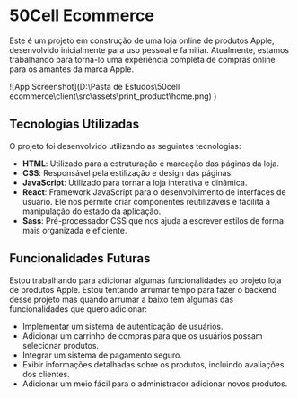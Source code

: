 # 50Cell Ecommerce

Este é um projeto em construção de uma loja online de produtos Apple, desenvolvido inicialmente para uso pessoal e familiar. Atualmente, estamos trabalhando para torná-lo uma experiência completa de compras online para os amantes da marca Apple.

![App Screenshot](D:\Pasta de Estudos\50cell ecommerce\client\src\assets\print_product\home.png)
)


## Tecnologias Utilizadas

O projeto foi desenvolvido utilizando as seguintes tecnologias:

- **HTML**: Utilizado para a estruturação e marcação das páginas da loja.
- **CSS**: Responsável pela estilização e design das páginas.
- **JavaScript**: Utilizado para tornar a loja interativa e dinâmica.
- **React**: Framework JavaScript para o desenvolvimento de interfaces de usuário. Ele nos permite criar componentes reutilizáveis e facilita a manipulação do estado da aplicação.
- **Sass**: Pré-processador CSS que nos ajuda a escrever estilos de forma mais organizada e eficiente.

## Funcionalidades Futuras

Estou trabalhando para adicionar algumas funcionalidades ao projeto loja de produtos Apple. Estou tentando arrumar tempo para fazer o backend desse projeto mas quando arrumar a baixo tem algumas das funcionalidades que quero adicionar:

- Implementar um sistema de autenticação de usuários.
- Adicionar um carrinho de compras para que os usuários possam selecionar produtos.
- Integrar um sistema de pagamento seguro.
- Exibir informações detalhadas sobre os produtos, incluindo avaliações dos clientes.
- Adicionar um meio fácil para o administrador adicionar novos produtos.
